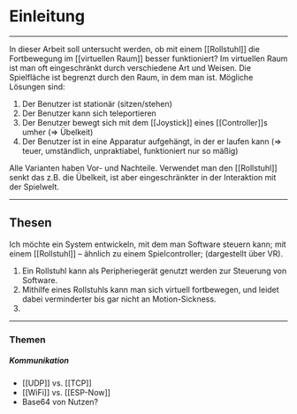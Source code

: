 # Einleitung
___
In dieser Arbeit soll untersucht werden, ob mit einem [[Rollstuhl]] die Fortbewegung im [[virtuellen Raum]] besser funktioniert?
Im virtuellen Raum ist man oft eingeschränkt durch verschiedene Art und Weisen. 
Die Spielfläche ist begrenzt durch den Raum, in dem man ist. 
Mögliche Lösungen sind:
1. Der Benutzer ist stationär (sitzen/stehen)
2. Der Benutzer kann sich teleportieren
3. Der Benutzer bewegt sich mit dem [[Joystick]] eines [[Controller]]s umher (=> Übelkeit)
4. Der Benutzer ist in eine Apparatur aufgehängt, in der er laufen kann (=> teuer, umständlich, unpraktiabel, funktioniert nur so mäßig)

Alle Varianten haben Vor- und Nachteile. Verwendet man den [[Rollstuhl]] senkt das z.B. die Übelkeit, ist aber eingeschränkter in der Interaktion mit der Spielwelt. 

___

## Thesen

Ich möchte ein System entwickeln, mit dem man Software steuern kann; mit einem [[Rollstuhl]] – ähnlich zu einem Spielcontroller; (dargestellt über VR).

1. Ein Rollstuhl kann als Peripheriegerät genutzt werden zur Steuerung von Software.
2. Mithilfe eines Rollstuhls kann man sich virtuell fortbewegen, und leidet dabei verminderter bis gar nicht an Motion-Sickness.
3. 

___

### Themen
##### Kommunikation
- [[UDP]] vs. [[TCP]]
- [[WiFi]] vs. [[ESP-Now]]
- Base64 von Nutzen?

